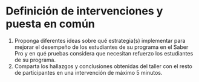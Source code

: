 # Definición de intervenciones y puesta en común

1. Proponga diferentes ideas sobre qué estrategia(s) implementar para mejorar el desempeño de los estudiantes de su programa en el Saber Pro y en qué pruebas considera que necesitan refuerzo los estudiantes de su programa.
2. Comparta los hallazgos y conclusiones obtenidas del taller con el resto de participantes en una intervención de máximo 5 minutos.
